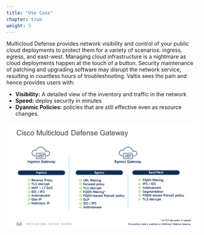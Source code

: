```yaml
---
title: "Use Case"
chapter: true
weight: 5
---
```



Multicloud Defense provides network visibility and control of your public cloud deployments to protect them for a variety of scenarios: ingress, egress, and east-west. Managing cloud infrastructure is a nightmare as cloud deployments happen at the touch of a button. Security maintenance of patching and upgrading software may disrupt the network service, resulting in countless hours of troubleshooting. Valtix sees the pain and hence provides users with:

- **Visibility:** A detailed view of the inventory and traffic in the network
- **Speed:** deploy security in minutes
- **Dyanmic Policies:** policies that are still effective even as resource changes.

![Cisco Multicloud Defense Gateway](/static/14-content/Multicloud_Defense_capabilities.png)



